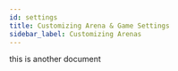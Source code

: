 ```yaml
---
id: settings
title: Customizing Arena & Game Settings
sidebar_label: Customizing Arenas
---
```


this is another document
